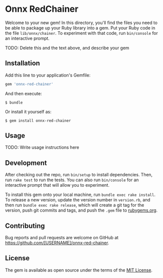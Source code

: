 # Onnx RedChainer

Welcome to your new gem! In this directory, you'll find the files you need to be able to package up your Ruby library into a gem. Put your Ruby code in the file `lib/onnx/chainer`. To experiment with that code, run `bin/console` for an interactive prompt.

TODO: Delete this and the text above, and describe your gem

## Installation

Add this line to your application's Gemfile:

```ruby
gem 'onnx-red-chainer'
```

And then execute:

    $ bundle

Or install it yourself as:

    $ gem install onnx-red-chainer

## Usage

TODO: Write usage instructions here

## Development

After checking out the repo, run `bin/setup` to install dependencies. Then, run `rake test` to run the tests. You can also run `bin/console` for an interactive prompt that will allow you to experiment.

To install this gem onto your local machine, run `bundle exec rake install`. To release a new version, update the version number in `version.rb`, and then run `bundle exec rake release`, which will create a git tag for the version, push git commits and tags, and push the `.gem` file to [rubygems.org](https://rubygems.org).

## Contributing

Bug reports and pull requests are welcome on GitHub at https://github.com/[USERNAME]/onnx-red-chainer.

## License

The gem is available as open source under the terms of the [MIT License](https://opensource.org/licenses/MIT).
